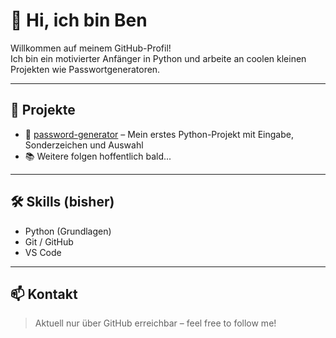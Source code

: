 # 👋 Hi, ich bin Ben

Willkommen auf meinem GitHub-Profil!  
Ich bin ein motivierter Anfänger in Python und arbeite an coolen kleinen Projekten wie Passwortgeneratoren.

---

## 🚀 Projekte

- 🔐 [password-generator](https://github.com/AdminEvil1/password-generator) – Mein erstes Python-Projekt mit Eingabe, Sonderzeichen und Auswahl
- 📚 Weitere folgen hoffentlich bald...

---

## 🛠️ Skills (bisher)

- Python (Grundlagen)
- Git / GitHub
- VS Code

---

## 📫 Kontakt

> Aktuell nur über GitHub erreichbar – feel free to follow me!
